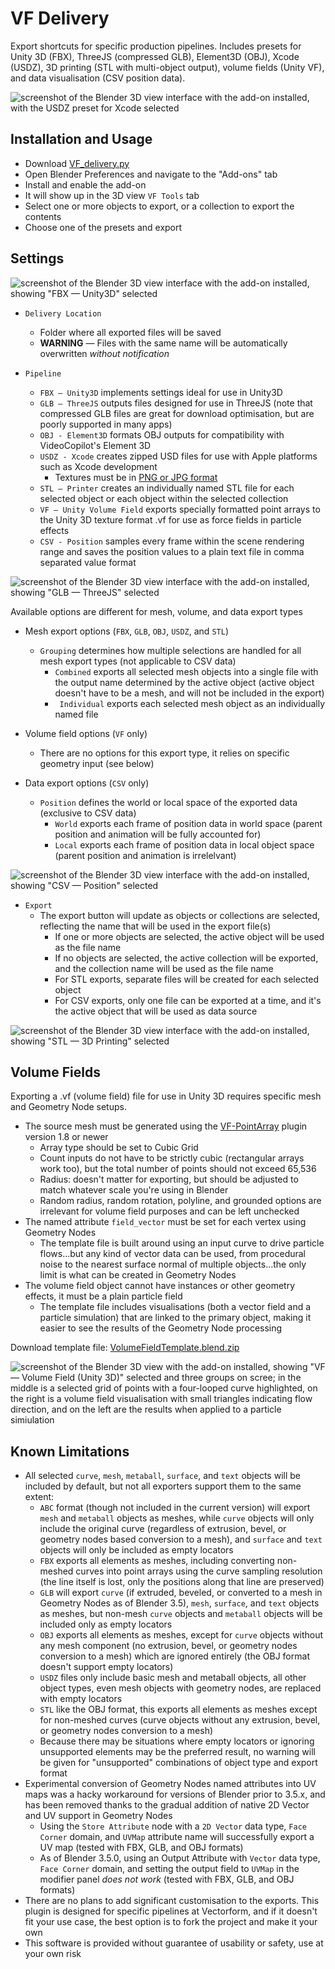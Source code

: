 # VF Delivery

Export shortcuts for specific production pipelines. Includes presets for Unity 3D (FBX), ThreeJS (compressed GLB), Element3D (OBJ), Xcode (USDZ), 3D printing (STL with multi-object output), volume fields (Unity VF), and data visualisation (CSV position data).

![screenshot of the Blender 3D view interface with the add-on installed, with the USDZ preset for Xcode selected](images/banner.jpg)

## Installation and Usage
- Download [VF_delivery.py](https://raw.githubusercontent.com/jeinselenVF/VF-BlenderDelivery/main/VF_delivery.py)
- Open Blender Preferences and navigate to the "Add-ons" tab
- Install and enable the add-on
- It will show up in the 3D view `VF Tools` tab
- Select one or more objects to export, or a collection to export the contents
- Choose one of the presets and export

## Settings

![screenshot of the Blender 3D view interface with the add-on installed, showing "FBX — Unity3D" selected](images/screenshot-fbx.png)

- `Delivery Location`
	- Folder where all exported files will be saved
	- **WARNING** — Files with the same name will be automatically overwritten _without notification_

- `Pipeline`
	- `FBX — Unity3D` implements settings ideal for use in Unity3D
	- `GLB — ThreeJS` outputs files designed for use in ThreeJS (note that compressed GLB files are great for download optimisation, but are poorly supported in many apps)
	- `OBJ - Element3D` formats OBJ outputs for compatibility with VideoCopilot's Element 3D
	- `USDZ - Xcode` creates zipped USD files for use with Apple platforms such as Xcode development
		- Textures must be in [PNG or JPG format](https://openusd.org/release/spec_usdz.html)
	- `STL — Printer` creates an individually named STL file for each selected object or each object within the selected collection
	- `VF — Unity Volume Field` exports specially formatted point arrays to the Unity 3D texture format .vf for use as force fields in particle effects
	- `CSV - Position` samples every frame within the scene rendering range and saves the position values to a plain text file in comma separated value format

![screenshot of the Blender 3D view interface with the add-on installed, showing "GLB — ThreeJS" selected](images/screenshot-glb.png)

Available options are different for mesh, volume, and data export types

- Mesh export options (`FBX`, `GLB`, `OBJ`, `USDZ`, and `STL`)
	- `Grouping` determines how multiple selections are handled for all mesh export types (not applicable to CSV data)
		- `Combined` exports all selected mesh objects into a single file with the output name determined by the active object (active object doesn't have to be a mesh, and will not be included in the export)
		- `	Individual` exports each selected mesh object as an individually named file
- Volume field options (`VF` only)
  - There are no options for this export type, it relies on specific geometry input (see below)

- Data export options (`CSV` only)
  - `Position` defines the world or local space of the exported data (exclusive to CSV data)
  	- `World` exports each frame of position data in world space (parent position and animation will be fully accounted for)
  	- `Local` exports each frame of position data in local object space (parent position and animation is irrelelvant)

![screenshot of the Blender 3D view interface with the add-on installed, showing "CSV — Position" selected](images/screenshot-csv.png)

- `Export`
	- The export button will update as objects or collections are selected, reflecting the name that will be used in the export file(s)
		- If one or more objects are selected, the active object will be used as the file name
		- If no objects are selected, the active collection will be exported, and the collection name will be used as the file name
		- For STL exports, separate files will be created for each selected object
		- For CSV exports, only one file can be exported at a time, and it's the active object that will be used as data source

![screenshot of the Blender 3D view interface with the add-on installed, showing "STL — 3D Printing" selected](images/screenshot-stl.png)



## Volume Fields

Exporting a .vf (volume field) file for use in Unity 3D requires specific mesh and Geometry Node setups.

- The source mesh must be generated using the [VF-PointArray](https://github.com/jeinselenVF/VF-BlenderPointArray) plugin version 1.8 or newer
  - Array type should be set to Cubic Grid
  - Count inputs do not have to be strictly cubic (rectangular arrays work too), but the total number of points should not exceed 65,536
  - Radius: doesn't matter for exporting, but should be adjusted to match whatever scale you're using in Blender
  - Random radius, random rotation, polyline, and grounded options are irrelevant for volume field purposes and can be left unchecked
- The named attribute `field_vector` must be set for each vertex using Geometry Nodes
  - The template file is built around using an input curve to drive particle flows...but any kind of vector data can be used, from procedural noise to the nearest surface normal of multiple objects...the only limit is what can be created in Geometry Nodes
- The volume field object cannot have instances or other geometry effects, it must be a plain particle field
	- The template file includes visualisations (both a vector field and a particle simulation) that are linked to the primary object, making it easier to see the results of the Geometry Node processing


Download template file: [VolumeFieldTemplate.blend.zip](images/VolumeFieldTemplate.blend.zip)

![screenshot of the Blender 3D view with the add-on installed, showing "VF — Volume Field (Unity 3D)" selected and three groups on scree; in the middle is a selected grid of points with a four-looped curve highlighted, on the right is a volume field visualisation with small triangles indicating flow direction, and on the left are the results when applied to a particle simiulation](images/screenshot-vf.jpg)





## Known Limitations

- All selected `curve`, `mesh`, `metaball`, `surface`, and `text` objects will be included by default, but not all exporters support them to the same extent:
	- `ABC` format (though not included in the current version) will export `mesh` and `metaball` objects as meshes, while `curve` objects will only include the original curve (regardless of extrusion, bevel, or geometry nodes based conversion to a mesh), and `surface` and `text` objects will only be included as empty locators
	- `FBX` exports all elements as meshes, including converting non-meshed curves into point arrays using the curve sampling resolution (the line itself is lost, only the positions along that line are preserved)
	- `GLB` will export `curve` (if extruded, beveled, or converted to a mesh in Geometry Nodes as of Blender 3.5), `mesh`, `surface`, and `text` objects as meshes, but non-mesh `curve` objects and `metaball` objects will be included only as empty locators
	- `OBJ` exports all elements as meshes, except for `curve` objects without any mesh component (no extrusion, bevel, or geometry nodes conversion to a mesh) which are ignored entirely (the OBJ format doesn't support empty locators)
	- `USDZ` files only include basic mesh and metaball objects, all other object types, even mesh objects with geometry nodes, are replaced with empty locators
	- `STL` like the OBJ format, this exports all elements as meshes except for non-meshed curves (curve objects without any extrusion, bevel, or geometry nodes conversion to a mesh)
	- Because there may be situations where empty locators or ignoring unsupported elements may be the preferred result, no warning will be given for "unsupported" combinations of object type and export format
- Experimental conversion of Geometry Nodes named attributes into UV maps was a hacky workaround for versions of Blender prior to 3.5.x, and has been removed thanks to the gradual addition of native 2D Vector and UV support in Geometry Nodes
	- Using the `Store Attribute` node with a `2D Vector` data type, `Face Corner` domain, and `UVMap` attribute name will successfully export a UV map (tested with FBX, GLB, and OBJ formats)
	- As of Blender 3.5.0, using an Output Attribute with `Vector` data type, `Face Corner` domain, and setting the output field to `UVMap` in the modifier panel _does not work_ (tested with FBX, GLB, and OBJ formats)
- There are no plans to add significant customisation to the exports. This plugin is designed for specific pipelines at Vectorform, and if it doesn't fit your use case, the best option is to fork the project and make it your own
- This software is provided without guarantee of usability or safety, use at your own risk